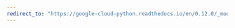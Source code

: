 ```yaml
---
redirect_to: "https://google-cloud-python.readthedocs.io/en/0.12.0/_modules/gcloud/resource_manager/client.html"
---
```

